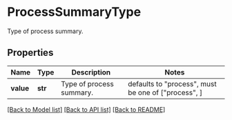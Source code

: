# ProcessSummaryType

Type of process summary.

## Properties

| Name      | Type    | Description              | Notes                                               |
| --------- | ------- | ------------------------ | --------------------------------------------------- |
| **value** | **str** | Type of process summary. | defaults to "process", must be one of ["process", ] |

[[Back to Model list]](README.md#documentation-for-models) [[Back to API list]](README.md#documentation-for-api-endpoints) [[Back to README]](README.md)
